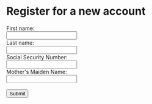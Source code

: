 <html>
<body>

<h1> Register for a new account</h1>

<form action="/action_page.php">
  First name:<br>
  <input type="text" name="firstname" value="">
  <br>
  Last name:<br>
  <input type="text" name="lastname" value="">
  <br>
  Social Security Number:<br>
  <input type="text" name="SSN" value="">
  <br>
  Mother's Maiden Name:<br>
  <input type="text" name="mom" value="">
  <br> <br>
  <input type="submit" value="Submit">
</form> 



</body>
</html>
